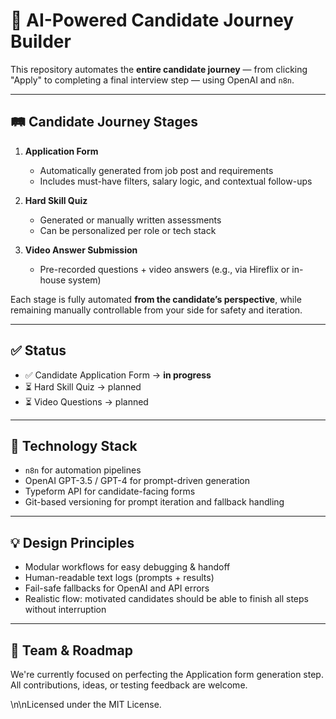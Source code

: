 # 🧩 AI-Powered Candidate Journey Builder

This repository automates the **entire candidate journey** — from clicking "Apply" to completing a final interview step — using OpenAI and `n8n`.

---

## 🛤 Candidate Journey Stages

1. **Application Form**
   - Automatically generated from job post and requirements
   - Includes must-have filters, salary logic, and contextual follow-ups

2. **Hard Skill Quiz**
   - Generated or manually written assessments
   - Can be personalized per role or tech stack

3. **Video Answer Submission**
   - Pre-recorded questions + video answers (e.g., via Hireflix or in-house system)

Each stage is fully automated **from the candidate’s perspective**, while remaining manually controllable from your side for safety and iteration.

---

## ✅ Status

- ✅ Candidate Application Form → **in progress**
- ⏳ Hard Skill Quiz → planned
- ⏳ Video Questions → planned

---

## 🤖 Technology Stack

- `n8n` for automation pipelines
- OpenAI GPT-3.5 / GPT-4 for prompt-driven generation
- Typeform API for candidate-facing forms
- Git-based versioning for prompt iteration and fallback handling

---

## 💡 Design Principles

- Modular workflows for easy debugging & handoff
- Human-readable text logs (prompts + results)
- Fail-safe fallbacks for OpenAI and API errors
- Realistic flow: motivated candidates should be able to finish all steps without interruption

---

## 👥 Team & Roadmap

We're currently focused on perfecting the Application form generation step. All contributions, ideas, or testing feedback are welcome.

\n\nLicensed under the MIT License.
